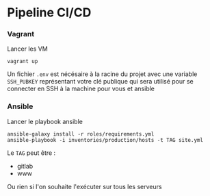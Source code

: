 # Pipeline CI/CD

### Vagrant

Lancer les VM
```
vagrant up
```

Un fichier `.env` est nécésaire à la racine du projet avec une variable `SSH_PUBKEY` représentant votre clé publique qui sera utilisé pour se connecter en SSH à la machine pour vous et ansible

### Ansible

Lancer le playbook ansible
```
ansible-galaxy install -r roles/requirements.yml
ansible-playbook -i inventories/production/hosts -t TAG site.yml
```

Le `TAG` peut être :
- gitlab
- www

Ou rien si l'on souhaite l'exécuter sur tous les serveurs